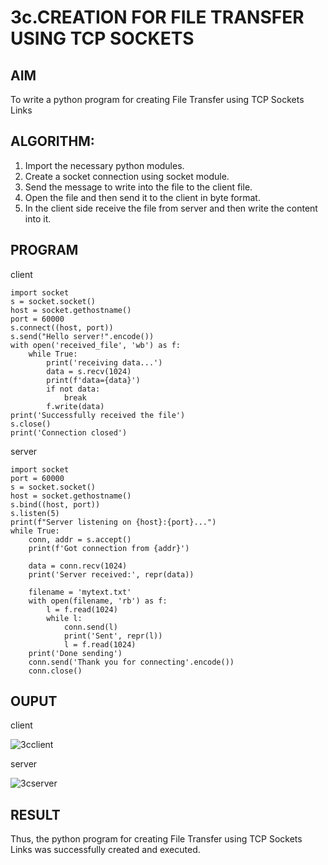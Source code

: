 # 3c.CREATION FOR FILE TRANSFER USING TCP SOCKETS
## AIM
To write a python program for creating File Transfer using TCP Sockets Links
## ALGORITHM:
1. Import the necessary python modules.
2. Create a socket connection using socket module.
3. Send the message to write into the file to the client file.
4. Open the file and then send it to the client in byte format.
5. In the client side receive the file from server and then write the content into it.
## PROGRAM
client 
```
import socket
s = socket.socket()
host = socket.gethostname()
port = 60000
s.connect((host, port))
s.send("Hello server!".encode())
with open('received_file', 'wb') as f:
    while True:
        print('receiving data...')
        data = s.recv(1024)
        print(f'data={data}')
        if not data:
            break
        f.write(data)
print('Successfully received the file')
s.close()
print('Connection closed')

```
server
```
import socket
port = 60000
s = socket.socket()
host = socket.gethostname()
s.bind((host, port))
s.listen(5)
print(f"Server listening on {host}:{port}...")
while True:
    conn, addr = s.accept()
    print(f'Got connection from {addr}')

    data = conn.recv(1024)
    print('Server received:', repr(data))

    filename = 'mytext.txt'
    with open(filename, 'rb') as f:
        l = f.read(1024)
        while l:
            conn.send(l)
            print('Sent', repr(l))
            l = f.read(1024)
    print('Done sending')
    conn.send('Thank you for connecting'.encode())  
    conn.close()

```
## OUPUT




client 



![3cclient](https://github.com/user-attachments/assets/bc3da616-06a6-4a70-8c7d-44b8b8667783)




server



![3cserver](https://github.com/user-attachments/assets/93b22f0d-2dd1-4ac7-9e22-9a36fcade675)




## RESULT
Thus, the python program for creating File Transfer using TCP Sockets Links was 
successfully created and executed.

